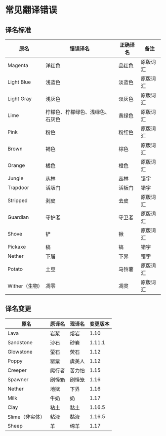 # 常见翻译错误

## 译名标准

| 原名           | 错误译名                         | 正确译名 | 备注     |
| -------------- | -------------------------------- | -------- | -------- |
| Magenta        | 洋红色                           | 品红色   | 原版词汇 |
| Light Blue     | 浅蓝色                           | 淡蓝色   | 原版词汇 |
| Light Gray     | 浅灰色                           | 淡灰色   | 原版词汇 |
| Lime           | 柠檬色、柠檬绿色、浅绿色、石灰色 | 黄绿色   | 原版词汇 |
| Pink           | 粉色                             | 粉红色   | 原版词汇 |
| Brown          | 褐色                             | 棕色     | 原版词汇 |
| Orange         | 橘色                             | 橙色     | 原版词汇 |
| Jungle         | 从林                             | 丛林     | 错字     |
| Trapdoor       | 活版门                           | 活板门   | 错字     |
| Stripped       | 剥皮                             | 去皮     | 原版词汇 |
| Guardian       | 守护者                           | 守卫者   | 原版词汇 |
| Shove          | 铲                               | 锹       | 原版词汇 |
| Pickaxe        | 稿                               | 镐       | 错字     |
| Nether         | 下届                             | 下界     | 错字     |
| Potato         | 土豆                             | 马铃薯   | 原版词汇 |
| Wither（生物） | 凋零                             | 凋灵     | 原版词汇 |

## 译名变更

| 原名            | 原译名 | 现译名 | 变更版本 |
| --------------- | ------ | ------ | -------- |
| Lava            | 岩浆   | 熔岩   | 1.10     |
| Sandstone       | 沙石   | 砂岩   | 1.11.1   |
| Glowstone       | 萤石   | 荧石   | 1.12     |
| Poppy           | 罂粟   | 虞美人 | 1.12     |
| Creeper         | 爬行者 | 苦力怕 | 1.15     |
| Spawner         | 刷怪箱 | 刷怪笼 | 1.16     |
| Nether          | 地狱   | 下界   | 1.16     |
| Milk            | 牛奶   | 奶     | 1.17     |
| Clay            | 粘土   | 黏土   | 1.16.5   |
| Slime（非实体） | 粘液   | 黏液   | 1.16.5   |
| Sheep           | 羊     | 绵羊   | 1.17     |
